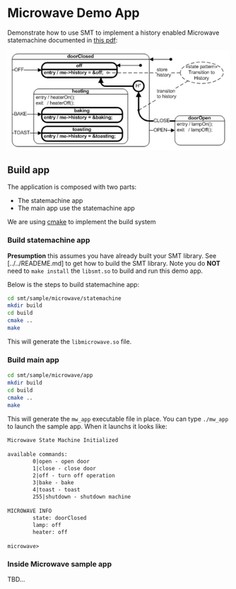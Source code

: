 # Microwave Demo App

Demonstrate how to use SMT to implement a history enabled Microwave statemachine documented in [this pdf](http://www.state-machine.com/doc/Pattern_History.pdf):

![image](/img/2CmLgW11.png)

## Build app

The application is composed with two parts:

* The statemachine app
* The main app use the statemachine app

We are using [cmake](https://cmake.org) to implement the build system

### Build statemachine app

**Presumption** this assumes you have already built your SMT library. See [../../READEME.md] to get how to build the SMT library. Note you do **NOT** need to `make install` the `libsmt.so` to build and run this demo app.

Below is the steps to build statemachine app:

```bash
cd smt/sample/microwave/statemachine
mkdir build
cd build
cmake ..
make
```

This will generate the `libmicrowave.so` file.

### Build main app

```bash
cd smt/sample/microwave/app
mkdir build
cd build
cmake ..
make
```

This will generate the `mw_app` executable file in place. You can type `./mw_app` to launch the sample app. When it launchs it looks like:

```
Microwave State Machine Initialized

available commands: 
        0|open - open door
        1|close - close door
        2|off - turn off operation
        3|bake - bake
        4|toast - toast
        255|shutdown - shutdown machine

MICROWAVE INFO
        state: doorClosed
        lamp: off
        heater: off

microwave>
```

### Inside Microwave sample app

TBD...


